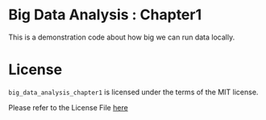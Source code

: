 # Big Data Analysis : Chapter1

This is a demonstration code about how big we can run data locally.

# License
`big_data_analysis_chapter1` is licensed under the terms of the MIT license.

Please refer to the License File [here](https://github.com/Suraporn/big_data_analysis_chapter1/blob/main/LICENSE)